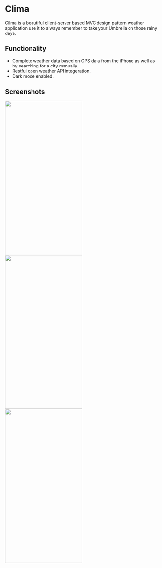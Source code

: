# Clima

Cilma is a beautiful client-server based MVC design pattern weather application use it to always remember to take your Umbrella on those rainy days.


## Functionality

* Complete weather data based on GPS data from the iPhone as well as by searching for a city manually. 
* Restful open weather API integeration.
* Dark mode enabled.
  

## Screenshots

<a href="url"><img src="https://github.com/hazemabollfadl/Clima/assets/79457581/22bd992a-f0e4-4cca-9642-6476ca9a5892" align="left" height="500" width="250" ></a>

<a href="url"><img src="https://github.com/hazemabollfadl/Clima/assets/79457581/3cf5d81e-5211-423c-a6ed-e8701267daa2" align="left" height="500" width="250" ></a>

<a href="url"><img src="https://github.com/hazemabollfadl/Clima/assets/79457581/1d895634-d2c3-4287-acbb-41e4c59e2e65" align="left" height="500" width="250" ></a>
